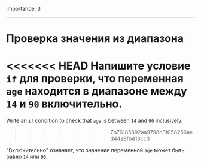 importance: 3

---

# Проверка значения из диапазона

<<<<<<< HEAD
Напишите условие `if` для проверки, что переменная `age` находится в диапазоне между `14` и `90` включительно.
=======
Write an `if` condition to check that `age` is between `14` and `90` inclusively.
>>>>>>> 7b76185892aa9798c3f058256aed44a9fb413cc3

"Включительно" означает, что значение переменной `age` может быть равно `14` или `90`.
